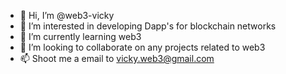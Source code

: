 - 👋 Hi, I’m @web3-vicky
- 👀 I’m interested in developing Dapp's for blockchain networks
- 🌱 I’m currently learning web3
- 💞️ I’m looking to collaborate on any projects related to web3
- 📫 Shoot me a email to vicky.web3@gmail.com

<!---
web3-vicky/web3-vicky is a ✨ special ✨ repository because its `README.md` (this file) appears on your GitHub profile.
You can click the Preview link to take a look at your changes.
--->
